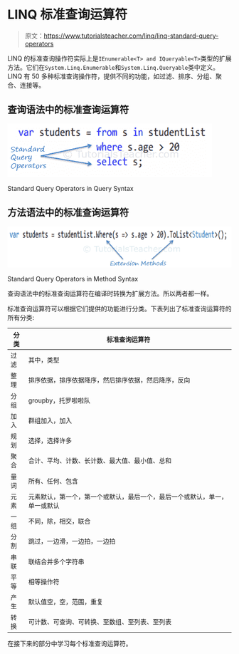 # LINQ 标准查询运算符

> 原文：<https://www.tutorialsteacher.com/linq/linq-standard-query-operators>

LINQ 的标准查询操作符实际上是`IEnumerable<T> and IQueryable<T>`类型的扩展方法。它们在`System.Linq.Enumerable`和`System.Linq.Queryable`类中定义。LINQ 有 50 多种标准查询操作符，提供不同的功能，如过滤、排序、分组、聚合、连接等。

## 查询语法中的标准查询运算符

[![](img/f5852752b44016ef7bdab8d5378ef628.png)](../../Content/images/linq/standard-query-operators-linq-query-syntax.png)

Standard Query Operators in Query Syntax



## 方法语法中的标准查询运算符

[![](img/0f6bb7c2965fb788c15bbc1ef6f2e0e3.png)](../../Content/images/linq/standard-query-operators-linq-method-syntax.png)

Standard Query Operators in Method Syntax



查询语法中的标准查询运算符在编译时转换为扩展方法。所以两者都一样。

标准查询运算符可以根据它们提供的功能进行分类。下表列出了标准查询运算符的所有分类:

| 分类 | 标准查询运算符 |
| --- | --- |
| 过滤 | 其中，类型 |
| 整理 | 排序依据，排序依据降序，然后排序依据，然后降序，反向 |
| 分组 | groupby，托罗啦啦队 |
| 加入 | 群组加入，加入 |
| 规划 | 选择，选择许多 |
| 聚合 | 合计、平均、计数、长计数、最大值、最小值、总和 |
| 量词 | 所有、任何、包含 |
| 元素 | 元素默认，第一个，第一个或默认，最后一个，最后一个或默认，单一，单一或默认 |
| 一组 | 不同，除，相交，联合 |
| 分割 | 跳过，一边滑，一边拍，一边拍 |
| 串联 | 联结合并多个字符串 |
| 平等 | 相等操作符 |
| 产生 | 默认值空，空，范围，重复 |
| 转换 | 可计数、可查询、可转换、至数组、至列表、至列表 |

在接下来的部分中学习每个标准查询运算符。